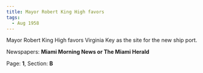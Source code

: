 ```yaml
---  
title: Mayor Robert King High favors  
tags:  
  - Aug 1958  
---  
```

  
Mayor Robert King High favors Virginia Key as the site for the new ship port.  
  
Newspapers: **Miami Morning News or The Miami Herald**  
  
Page: **1**, Section: **B** 
